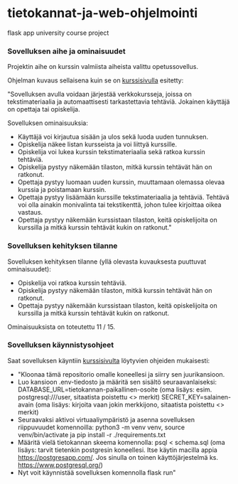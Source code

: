 # tietokannat-ja-web-ohjelmointi

flask app university course project

### Sovelluksen aihe ja ominaisuudet

Projektin aihe on kurssin valmiista aiheista valittu opetussovellus.

Ohjelman kuvaus sellaisena kuin se on [kurssisivulla](https://hy-tsoha.github.io/materiaali/aiheen_valinta/) esitetty:

"Sovelluksen avulla voidaan järjestää verkkokursseja, joissa on tekstimateriaalia ja automaattisesti tarkastettavia tehtäviä. Jokainen käyttäjä on opettaja tai opiskelija.

Sovelluksen ominaisuuksia:

- Käyttäjä voi kirjautua sisään ja ulos sekä luoda uuden tunnuksen.
- Opiskelija näkee listan kursseista ja voi liittyä kurssille.
- Opiskelija voi lukea kurssin tekstimateriaalia sekä ratkoa kurssin tehtäviä.
- Opiskelija pystyy näkemään tilaston, mitkä kurssin tehtävät hän on ratkonut.
- Opettaja pystyy luomaan uuden kurssin, muuttamaan olemassa olevaa kurssia ja poistamaan kurssin.
- Opettaja pystyy lisäämään kurssille tekstimateriaalia ja tehtäviä. Tehtävä voi olla ainakin monivalinta tai tekstikenttä, johon tulee kirjoittaa oikea vastaus.
- Opettaja pystyy näkemään kurssistaan tilaston, keitä opiskelijoita on kurssilla ja mitkä kurssin tehtävät kukin on ratkonut."

### Sovelluksen kehityksen tilanne

Sovelluksen kehityksen tilanne (yllä olevasta kuvauksesta puuttuvat ominaisuudet):

- Opiskelija voi ratkoa kurssin tehtäviä.
- Opiskelija pystyy näkemään tilaston, mitkä kurssin tehtävät hän on ratkonut.
- Opettaja pystyy näkemään kurssistaan tilaston, keitä opiskelijoita on kurssilla ja mitkä kurssin tehtävät kukin on ratkonut.

Ominaisuuksista on toteutettu 11 / 15.

### Sovelluksen käynnistysohjeet

Saat sovelluksen käyntiin [kurssisivulta](https://hy-tsoha.github.io/materiaali/aikataulu/) löytyvien ohjeiden mukaisesti:

- "Kloonaa tämä repositorio omalle koneellesi ja siirry sen juurikansioon.
- Luo kansioon .env-tiedosto ja määritä sen sisältö seuraavanlaiseksi:
  DATABASE_URL=tietokannan-paikallinen-osoite (oma lisäys: esim. postgresql:///user, sitaatista poistettu <> merkit)
  SECRET_KEY=salainen-avain (oma lisäys: kirjoita vaan jokin merkkijono, sitaatista poistettu <> merkit)
- Seuraavaksi aktivoi virtuaaliympäristö ja asenna sovelluksen riippuvuudet komennoilla: python3 -m venv venv, source venv/bin/activate ja pip install -r ./requirements.txt
- Määritä vielä tietokannan skeema komennolla:
  psql < schema.sql (oma lisäys: tarvit tietenkin postgresin koneellesi. Itse käytin macilla appia https://postgresapp.com/. Jos sinulla on toinen käyttöjärjestelmä ks. https://www.postgresql.org/)
- Nyt voit käynnistää sovelluksen komennolla flask run"
